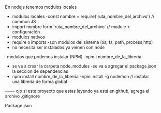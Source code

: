 En nodejs tenemos modulos locales 


- modulos locales
-const nombre = require('ruta_nombre_del_archivo') // common JS
- import nombre form 'ruta_nombre_del_archivo' // module > configuración
- modulos nativos
- require o imports
-son modulos del sistema (os, fs, path, process,http)
- no necesita ser instalados ya vienen con node

-modulos que podemos instalar (NPM)
-npm i nombre_de_la_libreria
- se va a crear la carpeta node_modules
-se va a agregar el package.json la seccion de dependencias
- npm install nombre_de_la_libreria
-npm install -g nodemon // instalar una librería de forma global





----- ojo
si este proyecto que estas leyendo ya está en github, agrega el archivo .gitignore

Package.json